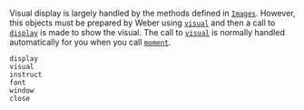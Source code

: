 Visual display is largely handled by the methods defined in
[`Images`](http://juliaimages.github.io/latest/). However, this objects must be
prepared by Weber using [`visual`](@ref) and then a call to [`display`](@ref) is
made to show the visual. The call to [`visual`](@ref) is normally handled
automatically for you when you call [`moment`](@ref).


```@docs
display
visual
instruct
font
window
close
```
